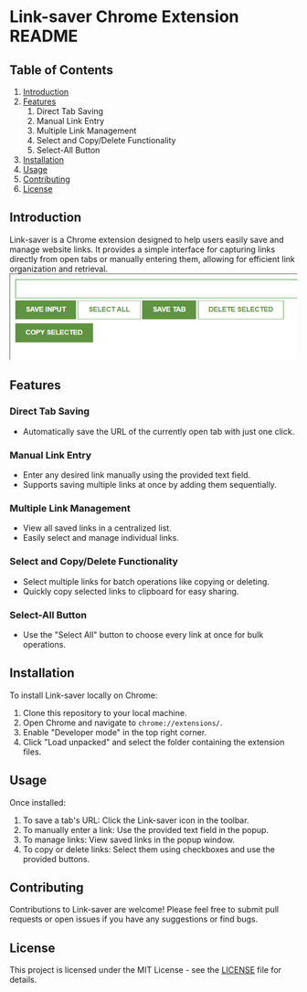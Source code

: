 # Link-saver Chrome Extension README

## Table of Contents

1. [Introduction](#introduction)
2. [Features](#features)
   1. Direct Tab Saving
   2. Manual Link Entry
   3. Multiple Link Management
   4. Select and Copy/Delete Functionality
   5. Select-All Button
3. [Installation](#installation)
4. [Usage](#usage)
5. [Contributing](#contributing)
6. [License](#license)

## Introduction

Link-saver is a Chrome extension designed to help users easily save and manage website links. It provides a simple interface for capturing links directly from open tabs or manually entering them, allowing for efficient link organization and retrieval.
</br>
<img src = "preview.png">
</br>

## Features

### Direct Tab Saving

- Automatically save the URL of the currently open tab with just one click.

### Manual Link Entry

- Enter any desired link manually using the provided text field.
- Supports saving multiple links at once by adding them sequentially.

### Multiple Link Management

- View all saved links in a centralized list.
- Easily select and manage individual links.

### Select and Copy/Delete Functionality

- Select multiple links for batch operations like copying or deleting.
- Quickly copy selected links to clipboard for easy sharing.

### Select-All Button

- Use the "Select All" button to choose every link at once for bulk operations.

## Installation

To install Link-saver locally on Chrome:

1. Clone this repository to your local machine.
2. Open Chrome and navigate to `chrome://extensions/`.
3. Enable "Developer mode" in the top right corner.
4. Click "Load unpacked" and select the folder containing the extension files.

## Usage

Once installed:

1. To save a tab's URL: Click the Link-saver icon in the toolbar.
2. To manually enter a link: Use the provided text field in the popup.
3. To manage links: View saved links in the popup window.
4. To copy or delete links: Select them using checkboxes and use the provided buttons.

## Contributing

Contributions to Link-saver are welcome! Please feel free to submit pull requests or open issues if you have any suggestions or find bugs.

## License

This project is licensed under the MIT License - see the [LICENSE](LICENSE) file for details.

